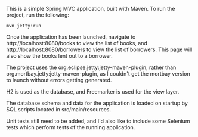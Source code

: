 This is a simple Spring MVC application, built with Maven.  To run the project, run the following:

    mvn jetty:run

Once the application has been launched, navigate to http://localhost:8080/books to view the list of books, and http://localhost:8080/borrowers to view the list of borrowers.  This page will also show the books lent out to a borrower.

The project uses the org.eclipse.jetty:jetty-maven-plugin, rather than org.mortbay.jetty:jetty-maven-plugin, as I couldn't get the mortbay version to launch without errors getting generated.

H2 is used as the database, and Freemarker is used for the view layer.

The database schema and data for the application is loaded on startup by SQL scripts located in src/main/resources.

Unit tests still need to be added, and I'd also like to include some Selenium tests which perform tests of the running application.